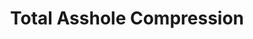 ---
ee_id: '189'
site: '1'
type: '2'
url: 2004-025-total-asshole-compression
title: Total Asshole Compression
year: '2005'
display_year: '2004'
medium: Sharpie on CD-Rom and AOL booklets
dims: 8 x 5 inches
pitch: "​“Edition” version of the Total Asshole Compression Software."
ps: "​These were modified (?) AOL booklets which contained the OSX compression software
  Total Asshole Compression. I would charge 5$ for them at my shows. Anyway, it is
  hard to remember, but these AOL booklets USED TO B EVERYWHERE. Now the only ones
  I have left r like this. "
live_url:
related: |-
  [13] [2004-004-iron-maidens-number-of-the-beast-compressed-over-and-over] 2004-004 Iron Maidens “The Number of the Beast” compressed over and over as an mp3 666 times
  [18] [2004-010-total-asshole-compression] 2004-010 T.A.C. - Total Asshole Compression
  [43] [2007-007-on-c] 2007-007 On C
youtube:
related_code:
imgs: tac-booklet-2005-025-full-database-ih.jpg
subheading: Booklet
download:
add_credit: w Radical Software Group
add_credits:
commission:
layout: things-i-made
---